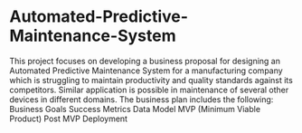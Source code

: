 # Automated-Predictive-Maintenance-System
This project focuses on developing a business proposal for designing an Automated Predictive Maintenance System for a manufacturing company which is struggling to maintain productivity and quality standards against its competitors. Similar application is possible in maintenance of several other devices in different domains.
 The business plan includes the following:
 Business Goals
 Success Metrics
 Data
 Model
 MVP (Minimum Viable Product)
 Post MVP Deployment
